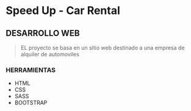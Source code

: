 # Speed Up - Car Rental

## DESARROLLO WEB

> EL proyecto se basa en un sitio web destinado a una empresa de alquiler de automoviles

### HERRAMIENTAS
- HTML
- CSS
- SASS
- BOOTSTRAP